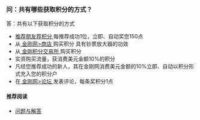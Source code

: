 ### 问：共有哪些获取积分的方式？

答：共有以下获取积分的方式
- [ 推荐朋友荐积分 ](https://www.atozitpro.net/zh/my-account/refer-friend/)每推荐成功1位，立即、自动奖您150点
- 从[ 金刚网>商店 ](https://www.atozitpro.net/zh/shop/)购买积分 具有钞票放大器的功效
- 从[ 金刚积分交易所 ]()购买积分
- 实资购买流量，获消费美元金额10%的积分
- 凡经您推荐成功的新人，其在金刚网消费美元金额的10%立即、自动以积分形式充入您的积分户
- 在[ 金刚网>论坛 ](https://www.atozitpro.net/zh/forums/)发表评论，每条奖积分1点
#### 推荐阅读
- [问题与解答](https://a2zitpro.github.io/web/列表-问题与解答)
